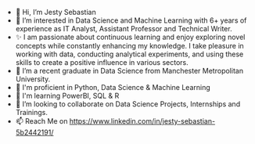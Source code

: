 - 👋 Hi, I’m Jesty Sebastian
- 👀 I’m interested in Data Science and Machine Learning with 6+ years of experience as IT Analyst, Assistant Professor and Technical Writer.
- ✨ I am passionate about continuous learning and enjoy exploring novel concepts while constantly enhancing my knowledge. I take pleasure in working with data, conducting analytical experiments, and using these skills to create a positive influence in various sectors.
- 🌱 I’m a recent graduate in Data Science from Manchester Metropolitan University.
- 🌱 I'm proficient in Python, Data Science & Machine Learning
- 🌱 I'm learning PowerBI, SQL & R
- 💞️ I’m looking to collaborate on Data Science Projects, Internships and Trainings.
- 📫 Reach Me on https://www.linkedin.com/in/jesty-sebastian-5b2442191/
<!---
Jesty-Sebastian/Jesty-Sebastian is a ✨ special ✨ repository because its `README.md` (this file) appears on your GitHub profile.
You can click the Preview link to take a look at your changes.
--->
